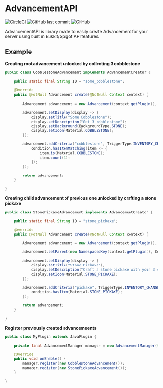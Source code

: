 # AdvancementAPI
[![CircleCI](https://circleci.com/gh/Roxeez/AdvancementAPI.svg?style=shield)](https://circleci.com/gh/Roxeez/AdvancementAPI) 
![GitHub last commit](https://img.shields.io/github/last-commit/Roxeez/AdvancementAPI)
![GitHub](https://img.shields.io/github/license/Roxeez/AdvancementAPI)

AdvancementAPI is library made to easily create Advancement for your server using built in Bukkit/Spigot API features.

## Example
**Creating root advancement unlocked by collecting 3 cobblestone**
```java
public class CobblestoneAdvancement implements AdvancementCreator {

    public static final String ID = "some_cobblestone";
    
    @Override
    public @NotNull Advancement create(@NotNull Context context) {
        
        Advancement advancement = new Advancement(context.getPlugin(), ID);

        advancement.setDisplay(display -> {
            display.setTitle("Some Cobblestone");
            display.setDescription("Get 3 cobblestone");
            display.setBackground(BackgroundType.STONE);
            display.setIcon(Material.COBBLESTONE);
        });

        advancement.addCriteria("cobblestone", TriggerType.INVENTORY_CHANGED, condition -> {
            condition.hasItemMatching(item -> {
                item.is(Material.COBBLESTONE);
                item.count(3);
            });
        });
        
        return advancement;
    }

}
```  

**Creating child advancement of previous one unlocked by crafting a stone pickaxe**
```java
public class StonePickaxeAdvancement implements AdvancementCreator {

    public static final String ID = "stone_pickaxe";

    @Override
    public @NotNull Advancement create(@NotNull Context context) {

        Advancement advancement = new Advancement(context.getPlugin(), ID);

        advancement.setParent(new NamespacedKey(context.getPlugin(), CobblestoneAdvancement.ID));

        advancement.setDisplay(display -> {
            display.setTitle("Stone Pickaxe");
            display.setDescription("Craft a stone pickaxe with your 3 cobblestone");
            display.setIcon(Material.STONE_PICKAXE);
        });

        advancement.addCriteria("pickaxe", TriggerType.INVENTORY_CHANGED, condition -> {
            condition.hasItem(Material.STONE_PICKAXE);
        });

        return advancement;
    }

}
```  

**Register previously created advancemeents**
```java
public class MyPlugin extends JavaPlugin {

    private final AdvancementManager manager = new AdvancementManager(this);

    @Override
    public void onEnable() {
        manager.register(new CobblestoneAdvancement());
        manager.register(new StonePickaxeAdvancement());
    }

}
```

